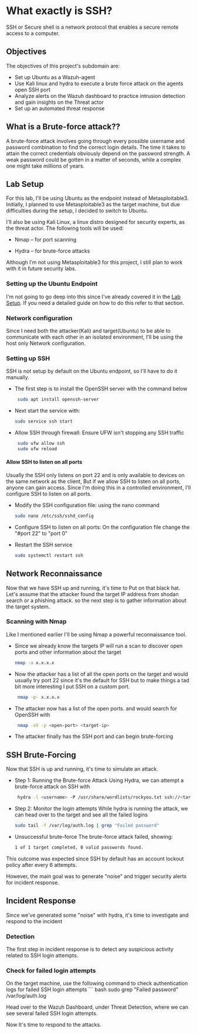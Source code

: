 
# What exactly is SSH?
SSH or Secure shell is a network protocol that enables a secure remote access to a computer.

## Objectives
The objectives of this project's subdomain are:

- Set up Ubuntu as a Wazuh-agent
- Use Kali linux and hydra to execute a brute force attack on the agents open SSH port
- Analyze alerts on the Wazuh dashboard to practice intrusion detection and gain insights on the Threat actor
- Set up an automated threat response

## What is a Brute-force attack??
A brute-force attack involves going through every possible username and password combination to find the correct login details. The time it takes to attain the correct credentials obviously depend on the password strength. A weak password could be gotten in a matter of seconds, while a complex one might take millions of years.

## Lab Setup
For this lab, I'll be using Ubuntu as the endpoint instead of Metasploitable3. Initially, I planned to use Metasploitable3 as the target machine, but due difficulties during the setup, I decided to switch to Ubuntu.

I'll also be using Kali Linux, a linux distro designed for security experts, as the threat actor. The following tools will be used:

- Nmap – for port scanning

- Hydra – for brute-force attacks

Although I’m not using Metasploitable3 for this project, I still plan to work with it in future security labs.

### Setting up the Ubuntu Endpoint
I'm not going to go deep into this since I've already covered it in the [Lab Setup](). If you need a detailed guide on how to do this refer to that section.

### Network configuration
Since I need both the attacker(Kali) and target(Ubuntu) to be able to communicate with each other in an isolated environment, I'll be using the host only Network configuration.

### Setting up SSH
SSH is not setup by default on the Ubuntu endpoint, so I'll have to do it manually.

- The first step is to install the OpenSSH server with the command below
  ``` bash
   sudo apt install openssh-server 

- Next start the service with:
  ``` bash
  sudo service ssh start

- Allow SSH through firewall: Ensure UFW isn't stopping any SSH traffic
  ``` bash
   sudo ufw allow ssh
   sudo ufw reload

#### Allow SSH to listen on all ports
Usually the SSH only listens on port 22 and is only available to devices on the same network as the client, But if we allow SSH to listen on all ports, anyone can gain access. Since I'm doing this in a controlled environment, I'll configure SSH to listen on all ports.

- Modify the SSH configuration file: using the nano command
   ``` bash
  sudo nano /etc/ssh/sshd_config

- Configure SSH to listen on all ports: On the configuration file change the "#port 22" to "port 0"

- Restart the SSH service
  ``` bash
  sudo systemctl restart ssh

## Network Reconnaissance 
Now that we have SSH up and running, it's time to Put on that black hat. Let's assume that the attacker found the target IP address from shodan search or a phishing attack. so the next step is to gather information about the target system.

### Scanning with Nmap
Like I mentioned earlier I'll be using Nmap a powerful reconnaissance tool.

- Since we already know the targets IP will run a scan to discover open ports and other information about the target 
  ``` bash
  nmap -a x.x.x.x

- Now the attacker has a list of all the open ports on the target and would usually try port 22 since it's the default for SSH but to make things a tad bit more interesting I put SSH on a custom port.
  ``` bash
   nmap -p- x.x.x.x

- The attacker now has a list of the open ports. and would search for OpenSSH with
   ``` bash
    nmap -sV -p <open-port> <target-ip>

- The attacker finally has the SSH port and can begin brute-forcing
 
## SSH Brute-Forcing
Now that SSH is up and running, it's time to simulate an attack.

- Step 1: Running the Brute-force Attack
 Using Hydra, we can attempt a brute-force attack on SSH with
  ``` bash
   hydra -l <username> -P /usr/share/wordlists/rockyou.txt ssh://<target-ip>

- Step 2: Monitor the login attempts
  While hydra is running the attack, we can head over to the target and see all the failed logins
  ``` bash
  sudo tail -f /var/log/auth.log | grep "Failed password"

- Unsuccessful brute-force
  The brute-force attack failed, showing:
   ``` bash
   1 of 1 target completed, 0 valid passwords found.
This outcome was expected since SSH by default has an account lockout policy after every 6 attempts. 

However, the main goal was to generate "noise" and trigger security alerts for incident response.

## Incident Response
Since we've generated some "noise" with hydra, it's time to investigate and respond to the incident

### Detection 
The first step in incident response is to detect any suspicious activity related to SSH login attempts.

### Check for failed login attempts
  On the target machine, use the following command to check authentication logs for failed SSH login attempts
    ``` bash
     sudo grep "Failed password" /var/log/auth.log

Head over to the Wazuh Dashboard, under Threat Detection, where we can see several failed SSH login attempts. 

Now It's time to respond to the attacks.
